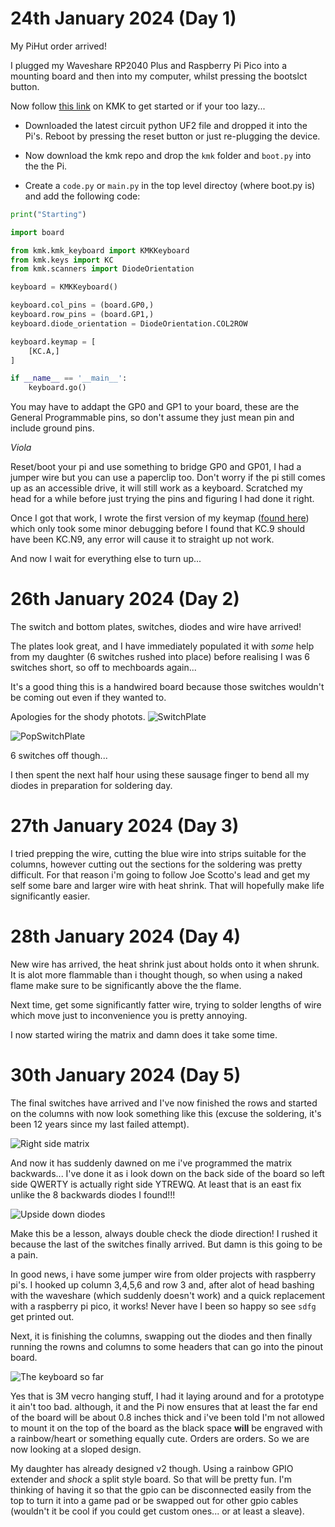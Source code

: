 # 24th January 2024 (Day 1)
My PiHut order arrived!

I plugged my Waveshare RP2040 Plus and Raspberry Pi Pico into a mounting board and then into my computer, whilst pressing the bootslct button.

Now follow [this link](https://kmkfw.io/docs/Getting_Started/#tldr-quick-start-guide) on KMK to get started or if your too lazy...

- Downloaded the latest circuit python UF2 file and dropped it into the Pi's. Reboot by pressing the reset button or just re-plugging the device.

- Now download the kmk repo and drop the `kmk` folder and `boot.py` into the the Pi.

- Create a `code.py` or `main.py` in the top level directoy (where boot.py is) and add the following code:

```python
print("Starting")

import board

from kmk.kmk_keyboard import KMKKeyboard
from kmk.keys import KC
from kmk.scanners import DiodeOrientation

keyboard = KMKKeyboard()

keyboard.col_pins = (board.GP0,)
keyboard.row_pins = (board.GP1,)
keyboard.diode_orientation = DiodeOrientation.COL2ROW

keyboard.keymap = [
    [KC.A,]
]

if __name__ == '__main__':
    keyboard.go()
```

You may have to addapt the GP0 and GP1 to your board, these are the General Programmable pins, so don't assume they just mean pin and include ground pins.

_Viola_ 

Reset/boot your pi and use something to bridge GP0 and GP01, I had a jumper wire but you can use a paperclip too. Don't worry if the pi still comes up as an accessible drive, it will still work as a keyboard. Scratched my head for a while before just trying the pins and figuring I had done it right.

Once I got that work, I wrote the first version of my keymap ([found here](data/code_v1.py)) which only took some minor debugging before I found that KC.9 should have been KC.N9, any error will cause it to straight up not work.

And now I wait for everything else to turn up...

# 26th January 2024 (Day 2)

The switch and bottom plates, switches, diodes and wire have arrived!

The plates look great, and I have immediately populated it with _some_ help from my daughter (6 switches rushed into place) before realising I was 6 switches short, so off to mechboards again...

It's a good thing this is a handwired board because those switches wouldn't be coming out even if they wanted to.

Apologies for the shody photots.
![SwitchPlate](../Images/SwitchPlate.jpg)

![PopSwitchPlate](../Images/PopulatedSwitchPlate.jpg)

6 switches off though...

I then spent the next half hour using these sausage finger to bend all my diodes in preparation for soldering day.

# 27th January 2024 (Day 3)
I tried prepping the wire, cutting the blue wire into strips suitable for the columns, however cutting out the sections for the soldering was pretty difficult. For that reason i'm going to follow Joe Scotto's lead and get my self some bare and larger wire with heat shrink. That will hopefully make life significantly easier.

# 28th January 2024 (Day 4)
New wire has arrived, the heat shrink just about holds onto it when shrunk. It is alot more flammable than i thought though, so when using a naked flame make sure to be significantly above the the flame.

Next time, get some significantly fatter wire, trying to solder lengths of wire which move just to inconvenience you is pretty annoying.

I now started wiring the matrix and damn does it take some time.

# 30th January 2024 (Day 5)
The final switches have arrived and I've now finished the rows and started on the columns with now look something like this (excuse the soldering, it's been 12 years since my last failed attempt).

![Right side matrix](../Images/right_matrix.png)

And now it has suddenly dawned on me i've programmed the matrix backwards... I've done it as i look down on the back side of the board so left side QWERTY is actually right side YTREWQ. At least that is an east fix unlike the 8 backwards diodes I found!!!

![Upside down diodes](../Images/damn_diodes.png)

Make this be a lesson, always double check the diode direction! I rushed it because the last of the switches finally arrived. But damn is this going to be a pain.

In good news, i have some jumper wire from older projects with raspberry pi's. I hooked up column 3,4,5,6 and row 3 and, after alot of head bashing with the waveshare (which suddenly doesn't work) and a quick replacement with a raspberry pi pico, it works! Never have I been so happy so see `sdfg` get printed out.

Next, it is finishing the columns, swapping out the diodes and then finally running the rowns and columns to some headers that can go into the pinout board.

![The keyboard so far](../Images/so_far.png)

Yes that is 3M vecro hanging stuff, I had it laying around and for a prototype it ain't too bad. although, it and the Pi now ensures that at least the far end of the board will be about 0.8 inches thick and i've been told I'm not allowed to mount it on the top of the board as the black space **will** be engraved with a rainbow/heart or something equally cute. Orders are orders. So we are now looking at a sloped design.

My daughter has already designed v2 though. Using a rainbow GPIO extender and *shock* a split style board. So that will be pretty fun. I'm thinking of having it so that the gpio can be disconnected easily from the top to turn it into a game pad or be swapped out for other gpio cables (wouldn't it be cool if you could get custom ones... or at least a sleave).